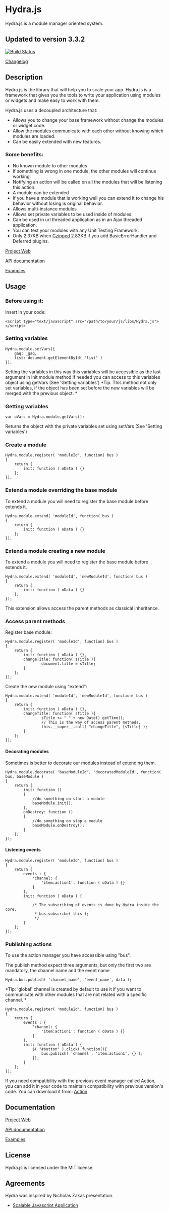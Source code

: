 # Hydra.js
Hydra.js is a module manager oriented system.

## Updated to version 3.3.2

[![Build Status](https://travis-ci.org/tcorral/Hydra.js.png)](https://travis-ci.org/tcorral/Hydra.js)

[Changelog](https://raw.github.com/tcorral/Hydra.js/master/changelog.txt)

## Description

Hydra.js is the library that will help you to scale your app.
Hydra.js is a framework that gives you the tools to write your application using modules or widgets and make easy to work with them.

Hydra.js uses a decoupled architecture that:

* Allows you to change your base framework without change the modules or widget code.
* Allow the modules communicate with each other without knowing which modules are loaded.
* Can be easily extended with new features.

### Some benefits:

* No known module to other modules
 * If something is wrong in one module, the other modules will continue working.
* Notifying an action will be called on all the modules that will be listening this action.
* A module can be extended
 * If you have a module that is working well you can extend it to change his behavior without losing is original behavior.
* Allows multi-instance modules
* Allows set private variables to be used inside of modules.
* Can be used in url threaded application as in an Ajax threaded application.
* You can test your modules with any Unit Testing Framework.
* Only 2.37KB when [Gzipped](https://github.com/tcorral/Hydra.js/raw/master/versions/hydra.min.js.gz) 2.83KB if you add BasicErrorHandler and Deferred plugins.

[Project Web](http://tcorral.github.io/Hydra.js)

[API documentation](http://tcorral.github.io/Hydra.js/apis/Hydra.js_API_v3.1.3/index.html)

[Examples](http://tcorral.github.io/Hydra.js/#examples)

## Usage

### Before using it:
Insert in your code:

	<script type="text/javascript" src="/path/to/your/js/libs/Hydra.js"></script>

### Setting variables
	Hydra.module.setVars({
		gaq: _gaq,
		list: document.getElementById( "list" )
	});
Setting the variables in this way this variables will be accessible as the last argument in init module method if needed you can access
to this variables object using getVars (See 'Getting variables')
*Tip. This method not only set variables, if the object has been set before the new variables will be merged with the previous object. *

### Getting variables
	var oVars = Hydra.module.getVars();
Returns the object with the private variables set using setVars (See 'Setting variables')

### Create a module
	Hydra.module.register( 'moduleId', function( bus )
	{
		return {
			init: function ( oData ) {}
		};
	});

### Extend a module overriding the base module
To extend a module you will need to register the base module before extends it.

	Hydra.module.extend( 'moduleId', function( bus )
	{
		return {
			init: function ( oData ) {}
		};
	});

### Extend a module creating a new module
To extend a module you will need to register the base module before extends it.

	Hydra.module.extend( 'moduleId', 'newModuleId', function( bus )
	{
		return {
			init: function ( oData ) {}
		};
	});

This extension allows access the parent methods as classical inheritance.

### Access parent methods

Register base module:

	Hydra.module.register( 'moduleId', function( bus )
	{
		return {
			init: function ( oData ) {},
			changeTitle: function( sTitle ){
					document.title = sTitle;
			}
		};
	});

Create the new module using "extend":

	Hydra.module.extend( 'moduleId', 'newModuleId', function( bus )
	{
		return {
			init: function ( oData ) {},
			changeTitle: function( sTitle ){
					sTitle += " " + new Date().getTime();
					// This is the way of access parent methods.
					this.__super__.call( "changeTitle", [sTitle] );
			}
		};
	});

#### Decorating modules
Sometimes is better to decorate our modules instead of extending them.

    Hydra.module.decorate( 'baseModuleId', 'decoratedModuleId', function( bus, baseModule )
    {
        return {
            init: function ()
            {
                //do something on start a module
                baseModule.init();
            },
            onDestroy: function ()
            {
                //do something on stop a module
                baseModule.onDestroy();
            }
        };
    });

#### Listening events
	Hydra.module.register( 'moduleId', function( bus )
	{
		return {
			events : {
                'channel: {
                    'item:action1': function ( oData ) {}
                }
            },
			init: function ( oData ) {

				/* The subscribing of events is done by Hydra inside the core.
				 * bus.subscribe( this );
				 */
			}
		};
	});

### Publishing actions
To use the action manager you have accessible using "bus".

The publish method expect three arguments, but only the first two are mandatory, the channel name and the event name

	Hydra.bus.publish( 'channel_name', 'event_name', data );

*Tip: 'global' channel is created by default to use it if you want to communicate with other modules that are not related with a specific channel. *

	Hydra.module.register( 'moduleId', function( bus )
	{
		return {
			events : {
			    'channel: {
			        'item:action1': function ( oData ) {}
			    }
			},
			init: function ( oData ) {
                $( "#button" ).click( function(){
                    bus.publish( 'channel', 'item:action1', {} );
                });
			}
		};
	});

If you need compatibility with the previous event manager called Action, you can add it in your code to maintain compatibility with previous version's code. You can download it from: [Action](https://github.com/tcorral/Hydra_Extensions/tree/master/Sandbox) 


## Documentation

[Project Web](http://tcorral.github.io/Hydra.js)

[API documentation](http://tcorral.github.io/Hydra.js/apis/Hydra.js_API_v3.1.3/index.html)

[Examples](http://tcorral.github.io/Hydra.js/#examples)

## License

Hydra.js is licensed under the MIT license.

## Agreements

Hydra was inspired by Nicholas Zakas presentation.

* [Scalable Javascript Application](http://www.slideshare.net/nzakas/scalable-javascript-application-architecture)
